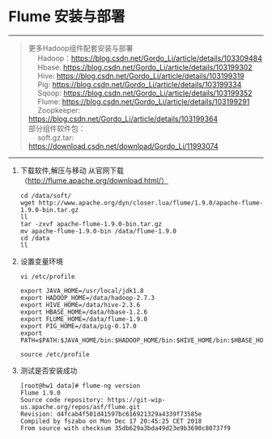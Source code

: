 # Flume 安装与部署
---
> 更多Hadoop组件配套安装与部署  
&ensp; &ensp;Hadoop：https://blog.csdn.net/Gordo_Li/article/details/103309484  
&ensp; &ensp;Hbase: https://blog.csdn.net/Gordo_Li/article/details/103199302  
&ensp; &ensp;Hive:  https://blog.csdn.net/Gordo_Li/article/details/103199319  
&ensp; &ensp;Pig:  https://blog.csdn.net/Gordo_Li/article/details/103199334  
&ensp; &ensp;Sqoop:  https://blog.csdn.net/Gordo_Li/article/details/103199352  
&ensp; &ensp;Flume: https://blog.csdn.net/Gordo_Li/article/details/103199291  
&ensp; &ensp;Zoopkeeper:  https://blog.csdn.net/Gordo_Li/article/details/103199364   
部分组件软件包：  
&ensp; &ensp;soft.gz.tar: https://download.csdn.net/download/Gordo_Li/11993074
---

1. 下载软件,解压与移动
    从官网下载（http://flume.apache.org/download.html/）
    ```
    cd /data/soft/
    wget http://www.apache.org/dyn/closer.lua/flume/1.9.0/apache-flume-1.9.0-bin.tar.gz
    ll
    tar -zxvf apache-flume-1.9.0-bin.tar.gz
    mv apache-flume-1.9.0-bin /data/flume-1.9.0
    cd /data
    ll
    ```

2. 设置变量环境
    ```
    vi /etc/profile

    export JAVA_HOME=/usr/local/jdk1.8
    export HADOOP_HOME=/data/hadoop-2.7.3
    export HIVE_HOME=/data/hive-2.3.6
    export HBASE_HOME=/data/hbase-1.2.6
    export FLUME_HOME=/data/flume-1.9.0
    export PIG_HOME=/data/pig-0.17.0
    export PATH=$PATH:$JAVA_HOME/bin:$HADOOP_HOME/bin:$HIVE_HOME/bin:$HBASE_HOME/bin:$FLUME_HOME/bin:$PIG_HOME/bin

    source /etc/profile
    ```

3. 测试是否安装成功
    ```
    [root@hw1 data]# flume-ng version
    Flume 1.9.0
    Source code repository: https://git-wip-us.apache.org/repos/asf/flume.git
    Revision: d4fcab4f501d41597bc616921329a4339f73585e
    Compiled by fszabo on Mon Dec 17 20:45:25 CET 2018
    From source with checksum 35db629a3bda49d23e9b3690c80737f9
    ```

